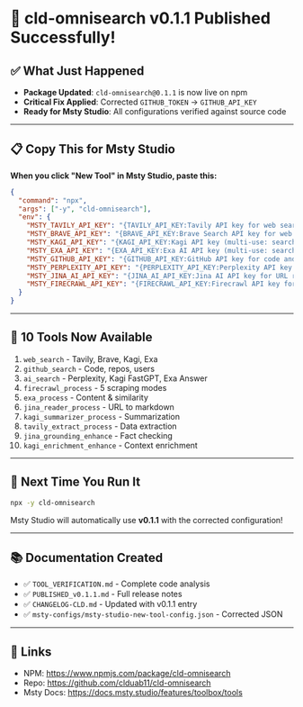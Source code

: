 # 🎉 cld-omnisearch v0.1.1 Published Successfully!

## ✅ What Just Happened

- **Package Updated**: `cld-omnisearch@0.1.1` is now live on npm
- **Critical Fix Applied**: Corrected `GITHUB_TOKEN` → `GITHUB_API_KEY`
- **Ready for Msty Studio**: All configurations verified against source code

---

## 📋 Copy This for Msty Studio

**When you click "New Tool" in Msty Studio, paste this:**

```json
{
  "command": "npx",
  "args": ["-y", "cld-omnisearch"],
  "env": {
    "MSTY_TAVILY_API_KEY": "{TAVILY_API_KEY:Tavily API key for web search and extraction:}",
    "MSTY_BRAVE_API_KEY": "{BRAVE_API_KEY:Brave Search API key for web search:}",
    "MSTY_KAGI_API_KEY": "{KAGI_API_KEY:Kagi API key (multi-use: search, AI, summarization):}",
    "MSTY_EXA_API_KEY": "{EXA_API_KEY:Exa AI API key (multi-use: search, AI, processing):}",
    "MSTY_GITHUB_API_KEY": "{GITHUB_API_KEY:GitHub API key for code and repository search:}",
    "MSTY_PERPLEXITY_API_KEY": "{PERPLEXITY_API_KEY:Perplexity API key for AI-powered search:}",
    "MSTY_JINA_AI_API_KEY": "{JINA_AI_API_KEY:Jina AI API key for URL reading and grounding:}",
    "MSTY_FIRECRAWL_API_KEY": "{FIRECRAWL_API_KEY:Firecrawl API key for web scraping:}"
  }
}
```

---

## 🔧 10 Tools Now Available

1. `web_search` - Tavily, Brave, Kagi, Exa
2. `github_search` - Code, repos, users
3. `ai_search` - Perplexity, Kagi FastGPT, Exa Answer
4. `firecrawl_process` - 5 scraping modes
5. `exa_process` - Content & similarity
6. `jina_reader_process` - URL to markdown
7. `kagi_summarizer_process` - Summarization
8. `tavily_extract_process` - Data extraction
9. `jina_grounding_enhance` - Fact checking
10. `kagi_enrichment_enhance` - Context enrichment

---

## 🚀 Next Time You Run It

```bash
npx -y cld-omnisearch
```

Msty Studio will automatically use **v0.1.1** with the corrected configuration!

---

## 📚 Documentation Created

- ✅ `TOOL_VERIFICATION.md` - Complete code analysis
- ✅ `PUBLISHED_v0.1.1.md` - Full release notes
- ✅ `CHANGELOG-CLD.md` - Updated with v0.1.1 entry
- ✅ `msty-configs/msty-studio-new-tool-config.json` - Corrected JSON

---

## 🔗 Links

- NPM: https://www.npmjs.com/package/cld-omnisearch
- Repo: https://github.com/clduab11/cld-omnisearch
- Msty Docs: https://docs.msty.studio/features/toolbox/tools
